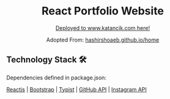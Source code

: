 <!-- PROJECT LOGO -->
<br />
<p align="center">
  <h1 align="center">React Portfolio Website</h1>
  <p align="center">
    <a href="https://katancik.com">Deployed to www.katancik.com here!</a>
    <br />
  </p>
  <p align="center">
    Adopted From: 
    <a href="https://hashirshoaeb.github.io/home">hashirshoaeb.github.io/home</a>
    <br />
  </p>
</p>

## Technology Stack 🛠️

Dependencies defined in package.json:

[Reactjs](https://reactjs.org/)
| [Bootstrap](https://getbootstrap.com/)
| [Typist](https://github.com/jstejada/react-typist)
| [GitHub API](https://developer.github.com/v3/repos/)
| [Instagram API](https://www.instagram.com/developer/embedding/)
